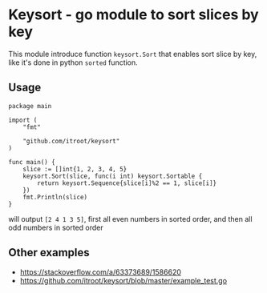 # Keysort - go module to sort slices by key

This module introduce function `keysort.Sort` that enables sort slice by key, like it's done in python `sorted` function.

## Usage

```golang
package main

import (
	"fmt"

	"github.com/itroot/keysort"
)

func main() {
	slice := []int{1, 2, 3, 4, 5}
	keysort.Sort(slice, func(i int) keysort.Sortable {
		return keysort.Sequence{slice[i]%2 == 1, slice[i]}
	})
	fmt.Println(slice)
}
```

will output `[2 4 1 3 5]`, first all even numbers in sorted order, and then all odd numbers in sorted order

## Other examples

* https://stackoverflow.com/a/63373689/1586620
* https://github.com/itroot/keysort/blob/master/example_test.go



